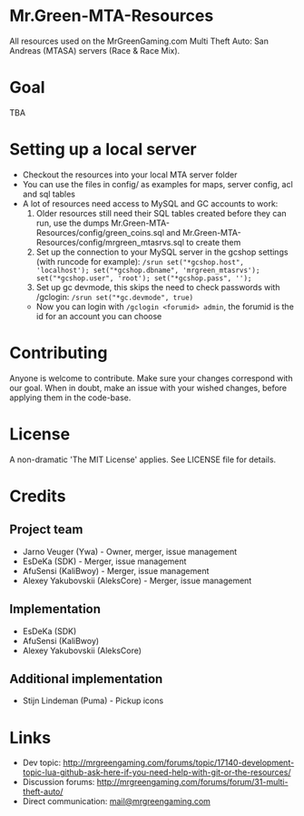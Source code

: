# Mr.Green-MTA-Resources
All resources used on the MrGreenGaming.com Multi Theft Auto: San Andreas (MTASA) servers (Race &amp; Race Mix).

# Goal
TBA

# Setting up a local server
- Checkout the resources into your local MTA server folder
- You can use the files in config/ as examples for maps, server config, acl and sql tables
- A lot of resources need access to MySQL and GC accounts to work:
  1. Older resources still need their SQL tables created before they can run, use the dumps Mr.Green-MTA-Resources/config/green_coins.sql and Mr.Green-MTA-Resources/config/mrgreen_mtasrvs.sql to create them
  2. Set up the connection to your MySQL server in the gcshop settings (with runcode for example): `/srun set("*gcshop.host", 'localhost'); set("*gcshop.dbname", 'mrgreen_mtasrvs'); set("*gcshop.user", 'root'); set("*gcshop.pass", '');`
  3. Set up gc devmode, this skips the need to check passwords with /gclogin: `/srun set("*gc.devmode", true)`
    * Now you can login with `/gclogin <forumid> admin`, the forumid is the id for an account you can choose

# Contributing
Anyone is welcome to contribute. Make sure your changes correspond with our goal. When in doubt, make an issue with your wished changes, before applying them in the code-base.

# License
A non-dramatic 'The MIT License' applies. See LICENSE file for details.

# Credits
## Project team
* Jarno Veuger (Ywa) - Owner, merger, issue management
* EsDeKa (SDK) - Merger, issue management
* AfuSensi (KaliBwoy) - Merger, issue management
* Alexey Yakubovskii (AleksCore) - Merger, issue management

## Implementation
* EsDeKa (SDK)
* AfuSensi (KaliBwoy)
* Alexey Yakubovskii (AleksCore)

## Additional implementation
* Stijn Lindeman (Puma) - Pickup icons

# Links
* Dev topic: http://mrgreengaming.com/forums/topic/17140-development-topic-lua-github-ask-here-if-you-need-help-with-git-or-the-resources/
* Discussion forums: http://mrgreengaming.com/forums/forum/31-multi-theft-auto/
* Direct communication: mail@mrgreengaming.com
